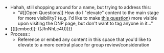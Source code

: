 - Hahah, still shopping around for a name, but trying to address this:
    - "#[[Open Questions]] How do I "elevate" content to the main stage for more visibility? (e.g. I'd like to make [this question](((jteC3b2n_)))) more visible upon visiting the DNP page, but don't want to tag anyone in it..."
- {{[[embed]]: ((JfnNhLc4U))}}
- Process::
    - Reference or embed any content in this space that you'd like to elevate to a more central place for group review/consideration
